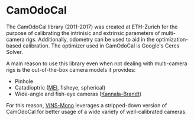 CamOdoCal
=========

The CamOdoCal library (2011-2017) was created at ETH-Zurich for the purpose of calibrating
the intrinisic and extrinsic parameters of multi-camera rigs. Additionally,
odometry can be used to aid in the optimization-based calibration. The optimizer
used in CamOdoCal is Google's Ceres Solver.

A main reason to use this library even when not dealing with multi-camera rigs
is the out-of-the-box camera models it provides:
- Pinhole
- Catadioptric
  ([MEI](http://www.robots.ox.ac.uk/~cmei/articles/single_viewpoint_calib_mei_07.pdf), fisheye, spherical)
- Wide-angle and fish-eye cameras
  ([Kannala-Brandt](http://www.ee.oulu.fi/mvg/files/pdf/pdf_697.pdf))

For this reason, [VINS-Mono](https://github.com/HKUST-Aerial-Robotics/VINS-Mono) leverages a stripped-down version of CamOdoCal for
better usage of a wide variety of well-calibrated cameras.
